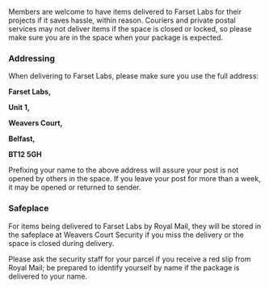 Members are welcome to have items delivered to Farset Labs for their projects if it saves hassle, within reason. Couriers and private postal services may not deliver items if the space is closed or locked, so please make sure you are in the space when your package is expected.

### Addressing

When delivering to Farset Labs, please make sure you use the full address:

**Farset Labs,**

**Unit 1,**

**Weavers Court,**

**Belfast,**

**BT12 5GH**

Prefixing your name to the above address will assure your post is not opened by others in the space. If you leave your post for more than a week, it may be opened or returned to sender.

### Safeplace

For items being delivered to Farset Labs by Royal Mail, they will be stored in the safeplace at Weavers Court Security if you miss the delivery or the space is closed during delivery.

Please ask the security staff for your parcel if you receive a red slip from Royal Mail; be prepared to identify yourself by name if the package is delivered to your name.
